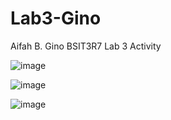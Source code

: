 # Lab3-Gino
Aifah B. Gino  BSIT3R7   Lab 3 Activity 

![image](https://github.com/user-attachments/assets/a2c6f85c-3861-4eef-9943-7bf76b512299)

![image](https://github.com/user-attachments/assets/70ec4632-d0ac-473d-8725-3abad492f754)

![image](https://github.com/user-attachments/assets/2a8666e9-c643-48ee-9e91-a5a33a4e3508)



